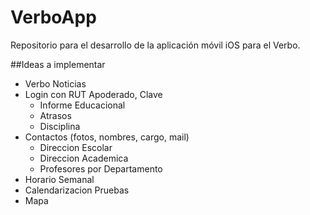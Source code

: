﻿# VerboApp
Repositorio para el desarrollo de la aplicación móvil iOS para el Verbo.

##Ideas a implementar
* Verbo Noticias
* Login con RUT Apoderado, Clave
	* Informe Educacional
	* Atrasos
	* Disciplina
* Contactos (fotos, nombres, cargo, mail)
	* Direccion Escolar
	* Direccion Academica
	* Profesores por Departamento
* Horario Semanal
* Calendarizacion Pruebas
* Mapa